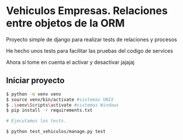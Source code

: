 # Vehiculos Empresas. Relaciones entre objetos de la ORM

Proyecto simple de django para realizar tests de relaciones y procesos

He hecho unos tests para facilitar las pruebas del codigo de services

Ahora si tome en cuenta el activar y desactivar jajajaj

## Iniciar proyecto

```bash
$ python -m venv venv
$ source venv/bin/activate #sistemas UNIX
$ .\venv\Scripts\activate #sistemas Windows
$ pip install -r requirements.txt

# Ejecutamos los tests.

$ python test_vehiculos/manage.py test
```